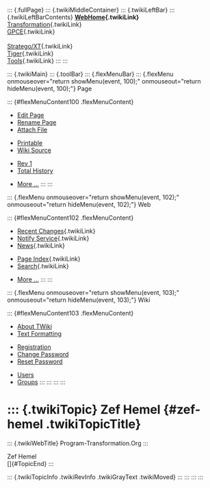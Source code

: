 ::: {.fullPage}
::: {.twikiMiddleContainer}
::: {.twikiLeftBar}
::: {.twikiLeftBarContents}
**[WebHome](WebHome){.twikiLink}**\
[Transformation](../Transform/WebHome){.twikiLink}\
[GPCE](../Gpce/WebHome){.twikiLink}\
\
[Stratego/XT](../Stratego/WebHome){.twikiLink}\
[Tiger](../Tiger/WebHome){.twikiLink}\
[Tools](../Tools/WebHome){.twikiLink}
:::
:::

::: {.twikiMain}
::: {.toolBar}
::: {.flexMenuBar}
::: {.flexMenu onmouseover="return showMenu(event, 100);" onmouseout="return hideMenu(event, 100);"}
Page

::: {#flexMenuContent100 .flexMenuContent}
-   [Edit
    Page](http://www.program-transformation.org/edit/Main/ZefHemel?t=1536825542)
-   [Rename
    Page](http://www.program-transformation.org/rename/Main/ZefHemel)
-   [Attach
    File](http://www.program-transformation.org/attach/Main/ZefHemel)

<!-- -->

-   [Printable](http://www.program-transformation.org/view/Main/ZefHemel?skin=print.pattern)
-   [Wiki
    Source](http://www.program-transformation.org/view/Main/ZefHemel?skin=text&raw=on&contenttype=text/plain)

<!-- -->

-   [Rev
    1](http://www.program-transformation.org/view/Main/ZefHemel?rev=1.1)
-   [Total
    History](http://www.program-transformation.org/rdiff/Main/ZefHemel)

<!-- -->

-   [More
    \...](http://www.program-transformation.org/oops/Main/ZefHemel?template=oopsmore&param1=1.1&param2=1.1)
:::
:::

::: {.flexMenu onmouseover="return showMenu(event, 102);" onmouseout="return hideMenu(event, 102);"}
Web

::: {#flexMenuContent102 .flexMenuContent}
-   [Recent Changes](WebChanges){.twikiLink}
-   [Notify Service](WebNotify){.twikiLink}
-   [News](WebNews){.twikiLink}

<!-- -->

-   [Page Index](WebIndex){.twikiLink}
-   [Search](WebSearch){.twikiLink}

<!-- -->

-   [More
    \...](http://www.program-transformation.org/oops/Main/ZefHemel?template=oopsmore&param1=1.1&param2=1.1)
:::
:::

::: {.flexMenu onmouseover="return showMenu(event, 103);" onmouseout="return hideMenu(event, 103);"}
Wiki

::: {#flexMenuContent103 .flexMenuContent}
-   [About
    TWiki](http://www.program-transformation.org/view/TWiki/WebHome)
-   [Text
    Formatting](http://www.program-transformation.org/view/TWiki/TextFormattingRules)

<!-- -->

-   [Registration](http://www.program-transformation.org/view/TWiki/TWikiRegistration)
-   [Change
    Password](http://www.program-transformation.org/view/TWiki/ChangePassword)
-   [Reset
    Password](http://www.program-transformation.org/view/TWiki/ResetPassword)

<!-- -->

-   [Users](http://www.program-transformation.org/view/Main/TWikiUsers)
-   [Groups](http://www.program-transformation.org/view/Main/TWikiGroups)
:::
:::
:::
:::

::: {.twikiTopic}
Zef Hemel {#zef-hemel .twikiTopicTitle}
=========

::: {.twikiWebTitle}
Program-Transformation.Org
:::

Zef Hemel\
[]{#TopicEnd}
:::

::: {.twikiTopicInfo .twikiRevInfo .twikiGrayText .twikiMoved}
:::
:::
:::
:::
